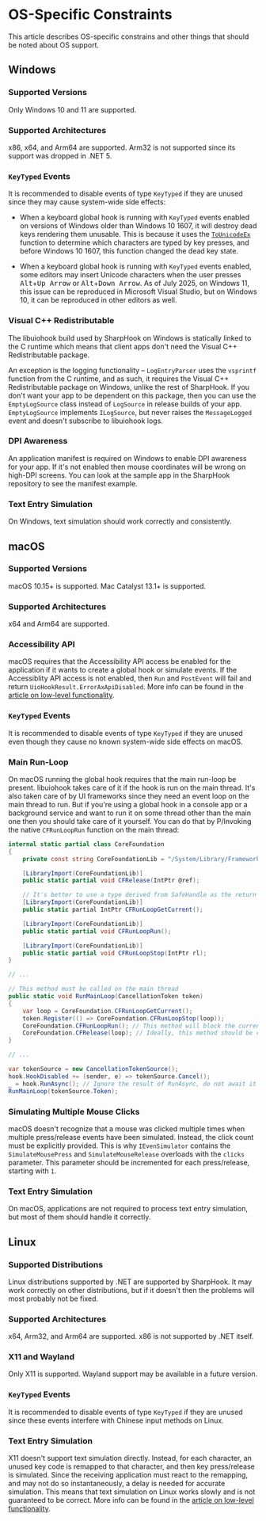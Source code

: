 # OS-Specific Constraints

This article describes OS-specific constrains and other things that should be noted about OS support.

## Windows

### Supported Versions

Only Windows 10 and 11 are supported.

### Supported Architectures

x86, x64, and Arm64 are supported. Arm32 is not supported since its support was dropped in .NET 5.

### `KeyTyped` Events

It is recommended to disable events of type `KeyTyped` if they are unused since they may cause system-wide side effects:

- When a keyboard global hook is running with `KeyTyped` events enabled on versions of Windows older than Windows 10
1607, it will destroy dead keys rendering them unusable. This is because it uses the
[`ToUnicodeEx`](https://learn.microsoft.com/en-us/windows/win32/api/winuser/nf-winuser-tounicodeex) function to
determine which characters are typed by key presses, and before Windows 10 1607, this function changed the dead key
state.

- When a keyboard global hook is running with `KeyTyped` events enabled, some editors may insert Unicode characters when
the user presses <kbd>Alt</kbd>+<kbd>Up Arrow</kbd> or <kbd>Alt</kbd>+<kbd>Down Arrow</kbd>. As of July 2025, on Windows
11, this issue can be reproduced in Microsoft Visual Studio, but on Windows 10, it can be reproduced in other editors as
well.

### Visual C++ Redistributable

The libuiohook build used by SharpHook on Windows is statically linked to the C runtime which means that client apps
don't need the Visual C++ Redistributable package.

An exception is the logging functionality – `LogEntryParser` uses the `vsprintf` function from the C runtime, and as
such, it requires the Visual C++ Redistributable package on Windows, unlike the rest of SharpHook. If you don't want
your app to be dependent on this package, then you can use the `EmptyLogSource` class instead of `LogSource` in release
builds of your app. `EmptyLogSource` implements `ILogSource`, but never raises the `MessageLogged` event and doesn't
subscribe to libuiohook logs.

### DPI Awareness

An application manifest is required on Windows to enable DPI awareness for your app. If it's not enabled then mouse
coordinates will be wrong on high-DPI screens. You can look at the sample app in the SharpHook repository to see the
manifest example.

### Text Entry Simulation

On Windows, text simulation should work correctly and consistently.

## macOS

### Supported Versions

macOS 10.15+ is supported. Mac Catalyst 13.1+ is supported.

### Supported Architectures

x64 and Arm64 are supported.

### Accessibility API

macOS requires that the Accessibility API access be enabled for the application if it wants to create a global hook or
simulate events. If the Accessiblity API access is not enabled, then `Run` and `PostEvent` will fail and return
`UioHookResult.ErrorAxApiDisabled`. More info can be found in the [article on low-level functionality](native.md).

### `KeyTyped` Events

It is recommended to disable events of type `KeyTyped` if they are unused even though they cause no known system-wide
side effects on macOS.

### Main Run-Loop

On macOS running the global hook requires that the main run-loop be present. libuiohook takes care of it if the hook
is run on the main thread. It's also taken care of by UI frameworks since they need an event loop on the main thread
to run. But if you're using a global hook in a console app or a background service and want to run it on some thread
other than the main one then you should take care of it yourself. You can do that by P/Invoking the native
`CFRunLoopRun` function on the main thread:


```c#
internal static partial class CoreFoundation
{
    private const string CoreFoundationLib = "/System/Library/Frameworks/CoreFoundation.framework/CoreFoundation";

    [LibraryImport(CoreFoundationLib)]
    public static partial void CFRelease(IntPtr @ref);

    // It's better to use a type derived from SafeHandle as the return type, but it's omitted for brevity
    [LibraryImport(CoreFoundationLib)]
    public static partial IntPtr CFRunLoopGetCurrent();

    [LibraryImport(CoreFoundationLib)]
    public static partial void CFRunLoopRun();

    [LibraryImport(CoreFoundationLib)]
    public static partial void CFRunLoopStop(IntPtr rl);
}

// ...

// This method must be called on the main thread
public static void RunMainLoop(CancellationToken token)
{
    var loop = CoreFoundation.CFRunLoopGetCurrent();
    token.Register(() => CoreFoundation.CFRunLoopStop(loop));
    CoreFoundation.CFRunLoopRun(); // This method will block the current thread until CFRunLoopStop is called
    CoreFoundation.CFRelease(loop); // Ideally, this method should be called when a SafeHandle is released instead
}

// ...

var tokenSource = new CancellationTokenSource();
hook.HookDisabled += (sender, e) => tokenSource.Cancel();
_ = hook.RunAsync(); // Ignore the result of RunAsync, do not await it
RunMainLoop(tokenSource.Token);
```

### Simulating Multiple Mouse Clicks

macOS doesn't recognize that a mouse was clicked multiple times when multiple press/release events have been simulated.
Instead, the click count must be explicitly provided. This is why `IEvenSimulator` contains the `SimulateMousePress` and
`SimulateMouseRelease` overloads with the `clicks` parameter. This parameter should be incremented for each
press/release, starting with `1`.

### Text Entry Simulation

On macOS, applications are not required to process text entry simulation, but most of them should handle it correctly.

## Linux

### Supported Distributions

Linux distributions supported by .NET are supported by SharpHook. It may work correctly on other distributions, but if
it doesn't then the problems will most probably not be fixed.

### Supported Architectures

x64, Arm32, and Arm64 are supported. x86 is not supported by .NET itself.

### X11 and Wayland

Only X11 is supported. Wayland support may be available in a future version.

### `KeyTyped` Events

It is recommended to disable events of type `KeyTyped` if they are unused since these events interfere with Chinese
input methods on Linux.

### Text Entry Simulation

X11 doesn't support text simulation directly. Instead, for each character, an unused key code is remapped to that
character, and then key press/release is simulated. Since the receiving application must react to the remapping, and
may not do so instantaneously, a delay is needed for accurate simulation. This means that text simulation on Linux works
slowly and is not guaranteed to be correct. More info can be found in the
[article on low-level functionality](native.md).
